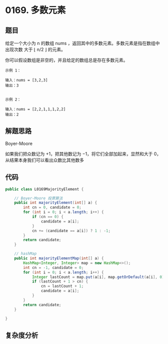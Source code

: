 # 0169. 多数元素

## 题目
给定一个大小为 n 的数组 nums ，返回其中的多数元素。多数元素是指在数组中出现次数 大于 ⌊ n/2 ⌋ 的元素。

你可以假设数组是非空的，并且给定的数组总是存在多数元素。

```
示例 1：

输入：nums = [3,2,3]
输出：3


示例 2：

输入：nums = [2,2,1,1,1,2,2]
输出：2
```

## 解题思路
Boyer-Moore

如果我们把众数记为 +1，把其他数记为 −1，将它们全部加起来，显然和大于 0，从结果本身我们可以看出众数比其他数多


## 代码
```java
public class L0169MajorityElement {

    // Boyer-Moore 投票算法
    public int majorityElement(int[] a) {
        int cn = 0, candidate = 0;
        for (int i = 0; i < a.length; i++) {
            if (cn == 0) {
                candidate = a[i];
            }
            cn += (candidate == a[i]) ? 1 : -1;
        }
        return candidate;
    }

    // hashMap
    public int majorityElementMap(int[] a) {
        HashMap<Integer, Integer> map = new HashMap<>();
        int cn = -1, candidate = 0;
        for (int i = 0; i < a.length; i++) {
            Integer lastCount = map.put(a[i], map.getOrDefault(a[i], 0) + 1);
            if (lastCount + 1 > cn) {
                cn = lastCount + 1;
                candidate = a[i];
            }
        }
        return candidate;
    }

}
```

## 复杂度分析


